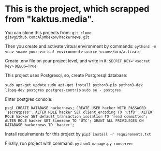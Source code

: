 # This is the project, which scrapped from "kaktus.media".
You can clone this projects from:
`git clone git@github.com:Alymbekov/hackernews.git`

Then you create and activate virtual environment by commands:
`python3 -m venv <name your virtual environment>`
`source <name>/bin/activate`

Create .env file on your project level, and write in it:
`SECRET_KEY='<secret key>`
`DEBUG=True`

This project uses Postgresql, so, create Postgresql database:


`sudo apt-get update`
`sudo apt-get install python3-pip python3-dev libpq-dev postgres postgres-contrib`
`sudo su - postgres`

Enter postgres console:

`psql
CREATE DATABASE hackernews;
CREATE USER hacker WITH PASSWORD 'secretpass';
ALTER ROLE hacker SET client_encoding TO 'utf8';
ALTER ROLE hacker SET default_transaction_isolation TO 'read committed';
ALTER ROLE hacker SET timezone TO 'UTC';
GRANT ALL PRIVILEGES ON DATABASE hackernews TO 'hacker';`

Install requirements for this project by
`pip3 install -r requirements.txt`

Finally, run project with command: `python3 manage.py runserver`
